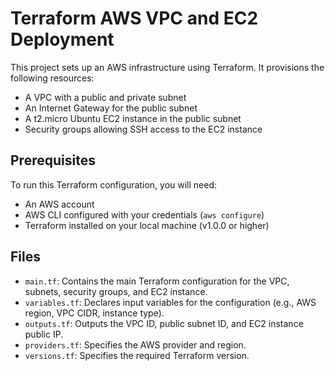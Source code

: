 # Terraform AWS VPC and EC2 Deployment

This project sets up an AWS infrastructure using Terraform. It provisions the following resources:

- A VPC with a public and private subnet
- An Internet Gateway for the public subnet
- A t2.micro Ubuntu EC2 instance in the public subnet
- Security groups allowing SSH access to the EC2 instance

## Prerequisites

To run this Terraform configuration, you will need:

- An AWS account
- AWS CLI configured with your credentials (`aws configure`)
- Terraform installed on your local machine (v1.0.0 or higher)

## Files

- `main.tf`: Contains the main Terraform configuration for the VPC, subnets, security groups, and EC2 instance.
- `variables.tf`: Declares input variables for the configuration (e.g., AWS region, VPC CIDR, instance type).
- `outputs.tf`: Outputs the VPC ID, public subnet ID, and EC2 instance public IP.
- `providers.tf`: Specifies the AWS provider and region.
- `versions.tf`: Specifies the required Terraform version.

